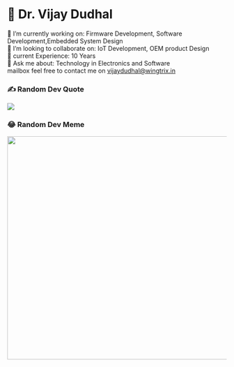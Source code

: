 # 💫 Dr. Vijay Dudhal
🔭 I’m currently working on: Firmware Development, Software Development,Embedded System Design<br>👯 I’m looking to collaborate on: IoT Development, OEM product Design<br>🌱 current Experience: 10 Years<br>💬 Ask me about: Technology in Electronics and Software<br>mailbox feel free to contact me on vijaydudhal@wingtrix.in






### ✍️ Random Dev Quote
![](https://quotes-github-readme.vercel.app/api?type=horizontal&theme=merko)

### 😂 Random Dev Meme
<img src="https://random-memer.herokuapp.com/" width="512px"/>



